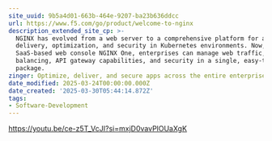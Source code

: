 ```yaml
---
site_uuid: 9b5a4d01-663b-464e-9207-ba23b636ddcc
url: https://www.f5.com/go/product/welcome-to-nginx
description_extended_site_cp: >-
  NGINX has evolved from a web server to a comprehensive platform for app
  delivery, optimization, and security in Kubernetes environments. Now, with the
  SaaS-based web console NGINX One, enterprises can manage web traffic, load
  balancing, API gateway capabilities, and security in a single, easy-to-use
  package.
zinger: Optimize, deliver, and secure apps across the entire enterprise with NGINX
date_modified: 2025-03-24T00:00:00.000Z
date_created: '2025-03-30T05:44:14.872Z'
tags:
- Software-Development
---
```





https://youtu.be/ce-z5T_VcJI?si=mxjD0vavPlOUaXgK